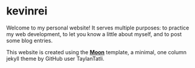 # kevinrei

Welcome to my personal website!  It serves multiple purposes: to practice my web development, to let you know a little about myself, and to post some blog entries.

This website is created using the **[Moon](http://taylantatli.github.io/Moon)** template, a minimal, one column jekyll theme by GitHub user TaylanTatli.